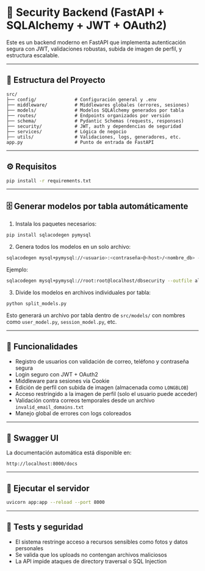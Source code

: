 # 🔐 Security Backend (FastAPI + SQLAlchemy + JWT + OAuth2)

Este es un backend moderno en FastAPI que implementa autenticación segura con JWT, validaciones robustas, subida de imagen de perfil, y estructura escalable.

---

## 🧱 Estructura del Proyecto

```
src/
├── config/              # Configuración general y .env
├── middleware/          # Middlewares globales (errores, sesiones)
├── models/              # Modelos SQLAlchemy generados por tabla
├── routes/              # Endpoints organizados por versión
├── schema/              # Pydantic Schemas (requests, responses)
├── security/            # JWT, auth y dependencias de seguridad
├── services/            # Lógica de negocio
├── utils/               # Validaciones, logs, generadores, etc.
app.py                   # Punto de entrada de FastAPI
```

---

## ⚙️ Requisitos

```bash
pip install -r requirements.txt
```

---

## 🗄️ Generar modelos por tabla automáticamente

1. Instala los paquetes necesarios:

```bash
pip install sqlacodegen pymysql
```

2. Genera todos los modelos en un solo archivo:

```bash
sqlacodegen mysql+pymysql://<usuario>:<contraseña>@<host>/<nombre_db> --outfile all_models.py
```

Ejemplo:

```bash
sqlacodegen mysql+pymysql://root:root@localhost/dbsecurity --outfile all_models.py
```

3. Divide los modelos en archivos individuales por tabla:

```bash
python split_models.py
```

Esto generará un archivo por tabla dentro de `src/models/` con nombres como `user_model.py`, `session_model.py`, etc.

---

## 🔐 Funcionalidades

- Registro de usuarios con validación de correo, teléfono y contraseña segura
- Login seguro con JWT + OAuth2
- Middleware para sesiones vía Cookie
- Edición de perfil con subida de imagen (almacenada como `LONGBLOB`)
- Acceso restringido a la imagen de perfil (solo el usuario puede acceder)
- Validación contra correos temporales desde un archivo `invalid_email_domains.txt`
- Manejo global de errores con logs coloreados

---

## 🔎 Swagger UI

La documentación automática está disponible en:

```
http://localhost:8000/docs
```

---

## 🚀 Ejecutar el servidor

```bash
uvicorn app:app --reload --port 8000
```

---

## 🧪 Tests y seguridad

- El sistema restringe acceso a recursos sensibles como fotos y datos personales
- Se valida que los uploads no contengan archivos maliciosos
- La API impide ataques de directory traversal o SQL Injection

